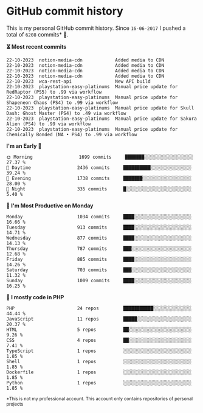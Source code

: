 # GitHub commit history
This is my personal GitHub commit history. Since <!--START_SECTION:first-commit-date-->`16-06-2017`<!--END_SECTION:first-commit-date--> I pushed a total of <!--START_SECTION:total-commit-count-->`6208`<!--END_SECTION:total-commit-count--> commits* 🎉.

<!--START_SECTION:most-recent-commits-->
**⏳ Most recent commits**
                                        
```text
22-10-2023  notion-media-cdn            Added media to CDN
22-10-2023  notion-media-cdn            Added media to CDN
22-10-2023  notion-media-cdn            Added media to CDN
22-10-2023  notion-media-cdn            Added media to CDN
22-10-2023  wca-rest-api                New API build
22-10-2023  playstation-easy-platinums  Manual price update for RedRaptor (PS5) to .99 via workflow
22-10-2023  playstation-easy-platinums  Manual price update for Shapeneon Chaos (PS4) to .99 via workflow
22-10-2023  playstation-easy-platinums  Manual price update for Skull Dash: Ghost Master (PS4) to .49 via workflow
22-10-2023  playstation-easy-platinums  Manual price update for Sakura Alien (PS4) to .99 via workflow
22-10-2023  playstation-easy-platinums  Manual price update for Chemically Bonded (NA • PS4) to .99 via workflow
```
<!--END_SECTION:most-recent-commits-->  

<!--START_SECTION:commits-per-day-time-->
**I&#039;m an Early 🐤**

```text
🌞 Morning                 1699 commits     ███████░░░░░░░░░░░░░░░░░░   27.37 %
🌆 Daytime                 2436 commits     ██████████░░░░░░░░░░░░░░░   39.24 %
🌃 Evening                 1738 commits     ███████░░░░░░░░░░░░░░░░░░   28.00 %
🌙 Night                   335 commits      █░░░░░░░░░░░░░░░░░░░░░░░░   5.40 %
```
<!--END_SECTION:commits-per-day-time-->  

<!--START_SECTION:commits-per-weekday-->
**📅 I&#039;m Most Productive on Monday**

```text
Monday                    1034 commits     ████░░░░░░░░░░░░░░░░░░░░░   16.66 %
Tuesday                   913 commits      ████░░░░░░░░░░░░░░░░░░░░░   14.71 %
Wednesday                 877 commits      ████░░░░░░░░░░░░░░░░░░░░░   14.13 %
Thursday                  787 commits      ███░░░░░░░░░░░░░░░░░░░░░░   12.68 %
Friday                    885 commits      ████░░░░░░░░░░░░░░░░░░░░░   14.26 %
Saturday                  703 commits      ███░░░░░░░░░░░░░░░░░░░░░░   11.32 %
Sunday                    1009 commits     ████░░░░░░░░░░░░░░░░░░░░░   16.25 %
```
<!--END_SECTION:commits-per-weekday-->  

<!--START_SECTION:repos-per-language-->
**💬 I mostly code in PHP**

```text
PHP                       24 repos         ███████████░░░░░░░░░░░░░░   44.44 %
JavaScript                11 repos         █████░░░░░░░░░░░░░░░░░░░░   20.37 %
HTML                      5 repos          ██░░░░░░░░░░░░░░░░░░░░░░░   9.26 %
CSS                       4 repos          ██░░░░░░░░░░░░░░░░░░░░░░░   7.41 %
TypeScript                1 repos          ░░░░░░░░░░░░░░░░░░░░░░░░░   1.85 %
Shell                     1 repos          ░░░░░░░░░░░░░░░░░░░░░░░░░   1.85 %
Dockerfile                1 repos          ░░░░░░░░░░░░░░░░░░░░░░░░░   1.85 %
Python                    1 repos          ░░░░░░░░░░░░░░░░░░░░░░░░░   1.85 %
```
<!--END_SECTION:repos-per-language-->  

<sub>*This is not my professional account. This account only contains repositories of personal projects</sub>
